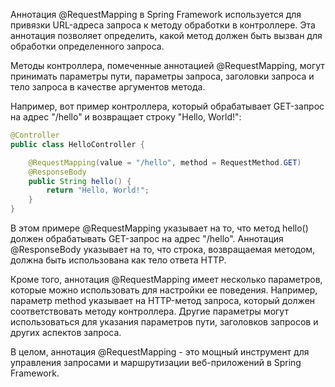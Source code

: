 Аннотация @RequestMapping в Spring Framework используется для привязки URL-адреса запроса к методу обработки в контроллере. Эта аннотация позволяет определить, какой метод должен быть вызван для обработки определенного запроса.

Методы контроллера, помеченные аннотацией @RequestMapping, могут принимать параметры пути, параметры запроса, заголовки запроса и тело запроса в качестве аргументов метода.

Например, вот пример контроллера, который обрабатывает GET-запрос на адрес "/hello" и возвращает строку "Hello, World!":

```java
@Controller
public class HelloController {

    @RequestMapping(value = "/hello", method = RequestMethod.GET)
    @ResponseBody
    public String hello() {
        return "Hello, World!";
    }
}
```

В этом примере @RequestMapping указывает на то, что метод hello() должен обрабатывать GET-запрос на адрес "/hello". Аннотация @ResponseBody указывает на то, что строка, возвращаемая методом, должна быть использована как тело ответа HTTP.

Кроме того, аннотация @RequestMapping имеет несколько параметров, которые можно использовать для настройки ее поведения. Например, параметр method указывает на HTTP-метод запроса, который должен соответствовать методу контроллера. Другие параметры могут использоваться для указания параметров пути, заголовков запросов и других аспектов запроса.

В целом, аннотация @RequestMapping - это мощный инструмент для управления запросами и маршрутизации веб-приложений в Spring Framework.